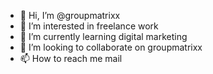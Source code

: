 - 👋 Hi, I’m @groupmatrixx
- 👀 I’m interested in freelance work
- 🌱 I’m currently learning digital marketing
- 💞️ I’m looking to collaborate on groupmatrixx
- 📫 How to reach me mail

<!---
groupmatrixx/groupmatrixx is a ✨ special ✨ repository because its `README.md` (this file) appears on your GitHub profile.
You can click the Preview link to take a look at your changes.
--->

